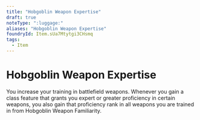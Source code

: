 ```yaml
---
title: "Hobgoblin Weapon Expertise"
draft: true
noteType: ":luggage:"
aliases: "Hobgoblin Weapon Expertise"
foundryId: Item.sUa7Mtytgi3CHsmq
tags:
  - Item
---
```


# Hobgoblin Weapon Expertise

You increase your training in battlefield weapons. Whenever you gain a class feature that grants you expert or greater proficiency in certain weapons, you also gain that proficiency rank in all weapons you are trained in from Hobgoblin Weapon Familiarity.
